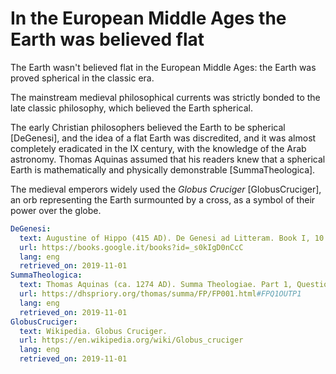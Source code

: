 # In the European Middle Ages the Earth was believed flat

The Earth wasn't believed flat in the European Middle Ages: the Earth was proved spherical in the classic era.

The mainstream medieval philosophical currents was strictly bonded to the late classic philosophy, which believed the Earth spherical.

The early Christian philosophers believed the Earth to be spherical [DeGenesi], and the idea of a flat Earth was discredited, and it was almost completely eradicated in the IX century, with the knowledge of the Arab astronomy. Thomas Aquinas assumed that his readers knew that a spherical Earth is mathematically and physically demonstrable [SummaTheologica].

The medieval emperors widely used the _Globus Cruciger_ [GlobusCruciger], an orb representing the Earth surmounted by a cross, as a symbol of their power over the globe.

```yaml references
DeGenesi:
  text: Augustine of Hippo (415 AD). De Genesi ad Litteram. Book I, 10.21.
  url: https://books.google.it/books?id=_s0kIgD0nCcC
  lang: eng
  retrieved_on: 2019-11-01
SummaTheologica:
  text: Thomas Aquinas (ca. 1274 AD). Summa Theologiae. Part 1, Question 1, Reply to Objection 1.
  url: https://dhspriory.org/thomas/summa/FP/FP001.html#FPQ1OUTP1
  lang: eng
  retrieved_on: 2019-11-01
GlobusCruciger:
  text: Wikipedia. Globus Cruciger.
  url: https://en.wikipedia.org/wiki/Globus_cruciger
  lang: eng
  retrieved_on: 2019-11-01
```


